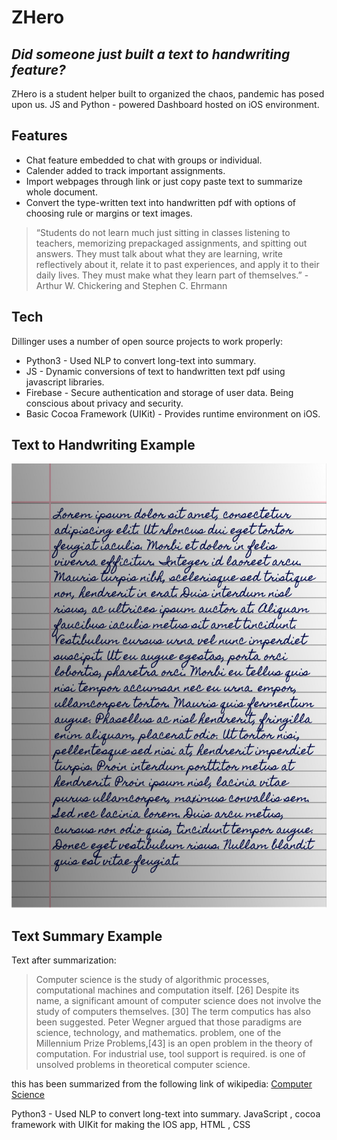 # ZHero

## _Did someone just built a text to handwriting feature?_

ZHero is a student helper built to organized the chaos, pandemic has posed upon us.
JS and Python - powered Dashboard hosted on iOS environment.

## Features

- Chat feature embedded to chat with groups or individual.
- Calender added to track important assignments.
- Import webpages through link or just copy paste text to summarize whole document.
- Convert the type-written text into handwritten pdf with options of choosing rule or margins or text images.

> “Students do not learn much just sitting in classes listening to teachers, memorizing prepackaged assignments, and spitting out answers. They must talk about what they are learning, write reflectively about it, relate it to past experiences, and apply it to their daily lives. They must make what they learn part of themselves.” - Arthur W. Chickering and Stephen C. Ehrmann

## Tech

Dillinger uses a number of open source projects to work properly:

- Python3 - Used NLP to convert long-text into summary. 
- JS - Dynamic conversions of text to handwritten text pdf using javascript libraries.
- Firebase - Secure authentication and storage of user data. Being conscious about privacy and security.
- Basic Cocoa Framework (UIKit) - Provides runtime environment on iOS.

## Text to Handwriting Example 

![](jpg.jpg)

## Text Summary Example

Text after summarization:

> Computer science is the study of algorithmic processes, computational machines and computation itself.
[26] Despite its name, a significant amount of computer science does not involve the study of computers themselves.
[30] The term computics has also been suggested.
Peter Wegner argued that those paradigms are science, technology, and mathematics.
problem, one of the Millennium Prize Problems,[43] is an open problem in the theory of computation.
For industrial use, tool support is required.
is one of unsolved problems in theoretical computer science.

this has been summarized from the following link of wikipedia:
[Computer Science](https://en.wikipedia.org/wiki/Computer_science)


Python3 - Used NLP to convert long-text into summary. JavaScript , cocoa framework with UIKit for making the IOS app, HTML , CSS
